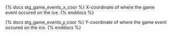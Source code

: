 {% docs stg_game_events_x_coor %}
X-coordinate of where the game event occured on the ice.
{% enddocs %}

{% docs stg_game_events_y_coor %}
Y-coordinate of where the game event occured on the ice.
{% enddocs %}
